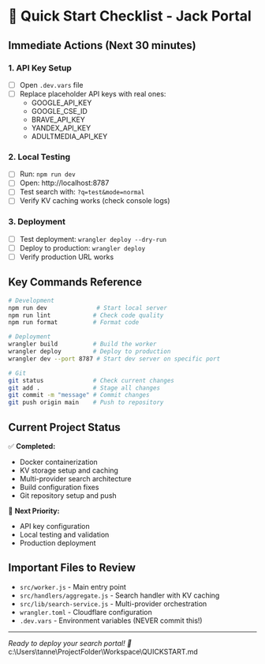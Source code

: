 # 🚀 Quick Start Checklist - Jack Portal

## Immediate Actions (Next 30 minutes)

### 1. API Key Setup
- [ ] Open `.dev.vars` file
- [ ] Replace placeholder API keys with real ones:
  - GOOGLE_API_KEY
  - GOOGLE_CSE_ID
  - BRAVE_API_KEY
  - YANDEX_API_KEY
  - ADULTMEDIA_API_KEY

### 2. Local Testing
- [ ] Run: `npm run dev`
- [ ] Open: http://localhost:8787
- [ ] Test search with: `?q=test&mode=normal`
- [ ] Verify KV caching works (check console logs)

### 3. Deployment
- [ ] Test deployment: `wrangler deploy --dry-run`
- [ ] Deploy to production: `wrangler deploy`
- [ ] Verify production URL works

## Key Commands Reference

```bash
# Development
npm run dev              # Start local server
npm run lint            # Check code quality
npm run format          # Format code

# Deployment
wrangler build          # Build the worker
wrangler deploy         # Deploy to production
wrangler dev --port 8787 # Start dev server on specific port

# Git
git status              # Check current changes
git add .               # Stage all changes
git commit -m "message" # Commit changes
git push origin main    # Push to repository
```

## Current Project Status

✅ **Completed:**
- Docker containerization
- KV storage setup and caching
- Multi-provider search architecture
- Build configuration fixes
- Git repository setup and push

🔄 **Next Priority:**
- API key configuration
- Local testing and validation
- Production deployment

## Important Files to Review

- `src/worker.js` - Main entry point
- `src/handlers/aggregate.js` - Search handler with KV caching
- `src/lib/search-service.js` - Multi-provider orchestration
- `wrangler.toml` - Cloudflare configuration
- `.dev.vars` - Environment variables (NEVER commit this!)

---

*Ready to deploy your search portal! 🎉*</content>
<parameter name="filePath">c:\Users\tanne\ProjectFolder\Workspace\QUICKSTART.md
